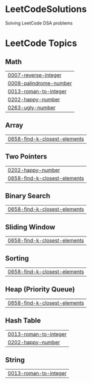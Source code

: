# LeetCodeSolutions
Solving LeetCode DSA problems

<!---LeetCode Topics Start-->
# LeetCode Topics
## Math
|  |
| ------- |
| [0007-reverse-integer](https://github.com/AkhilaMandala/LeetCodeSolutions/tree/master/0007-reverse-integer) |
| [0009-palindrome-number](https://github.com/AkhilaMandala/LeetCodeSolutions/tree/master/0009-palindrome-number) |
| [0013-roman-to-integer](https://github.com/AkhilaMandala/LeetCodeSolutions/tree/master/0013-roman-to-integer) |
| [0202-happy-number](https://github.com/AkhilaMandala/LeetCodeSolutions/tree/master/0202-happy-number) |
| [0263-ugly-number](https://github.com/AkhilaMandala/LeetCodeSolutions/tree/master/0263-ugly-number) |
## Array
|  |
| ------- |
| [0658-find-k-closest-elements](https://github.com/AkhilaMandala/LeetCodeSolutions/tree/master/0658-find-k-closest-elements) |
## Two Pointers
|  |
| ------- |
| [0202-happy-number](https://github.com/AkhilaMandala/LeetCodeSolutions/tree/master/0202-happy-number) |
| [0658-find-k-closest-elements](https://github.com/AkhilaMandala/LeetCodeSolutions/tree/master/0658-find-k-closest-elements) |
## Binary Search
|  |
| ------- |
| [0658-find-k-closest-elements](https://github.com/AkhilaMandala/LeetCodeSolutions/tree/master/0658-find-k-closest-elements) |
## Sliding Window
|  |
| ------- |
| [0658-find-k-closest-elements](https://github.com/AkhilaMandala/LeetCodeSolutions/tree/master/0658-find-k-closest-elements) |
## Sorting
|  |
| ------- |
| [0658-find-k-closest-elements](https://github.com/AkhilaMandala/LeetCodeSolutions/tree/master/0658-find-k-closest-elements) |
## Heap (Priority Queue)
|  |
| ------- |
| [0658-find-k-closest-elements](https://github.com/AkhilaMandala/LeetCodeSolutions/tree/master/0658-find-k-closest-elements) |
## Hash Table
|  |
| ------- |
| [0013-roman-to-integer](https://github.com/AkhilaMandala/LeetCodeSolutions/tree/master/0013-roman-to-integer) |
| [0202-happy-number](https://github.com/AkhilaMandala/LeetCodeSolutions/tree/master/0202-happy-number) |
## String
|  |
| ------- |
| [0013-roman-to-integer](https://github.com/AkhilaMandala/LeetCodeSolutions/tree/master/0013-roman-to-integer) |
<!---LeetCode Topics End-->